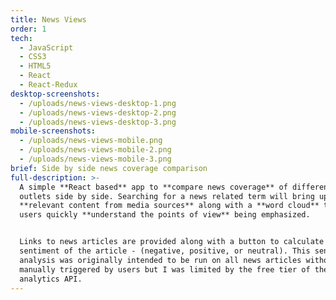 ```yaml
---
title: News Views
order: 1
tech:
  - JavaScript
  - CSS3
  - HTML5
  - React
  - React-Redux
desktop-screenshots:
  - /uploads/news-views-desktop-1.png
  - /uploads/news-views-desktop-2.png
  - /uploads/news-views-desktop-3.png
mobile-screenshots:
  - /uploads/news-views-mobile.png
  - /uploads/news-views-mobile-2.png
  - /uploads/news-views-mobile-3.png
brief: Side by side news coverage comparison
full-description: >-
  A simple **React based** app to **compare news coverage** of different media
  outlets side by side. Searching for a news related term will bring up the most
  **relevant content from media sources** along with a **word cloud** to help
  users quickly **understand the points of view** being emphasized. 


  Links to news articles are provided along with a button to calculate the
  sentiment of the article - (negative, positive, or neutral). This sentiment
  analysis was originally intended to be run on all news articles without being
  manually triggered by users but I was limited by the free tier of the text
  analytics API.
---
```


